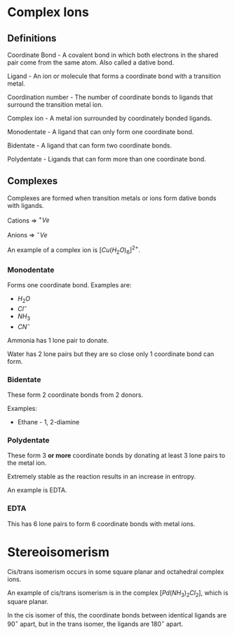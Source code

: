 # Complex Ions

## Definitions

Coordinate Bond - A covalent bond in which both electrons in the
shared pair come from the same atom. Also called a dative bond.

Ligand - An ion or molecule that forms a coordinate bond with a
transition metal.

Coordination number - The number of coordinate bonds to ligands that
surround the transition metal ion.

Complex ion - A metal ion surrounded by coordinately bonded ligands.

Monodentate - A ligand that can only form one coordinate bond.

Bidentate - A ligand that can form two coordinate bonds.

Polydentate - Ligands that can form more than one coordinate bond.


## Complexes

Complexes are formed when transition metals or ions form dative
bonds with ligands.

Cations => $^+Ve$

Anions => $^-Ve$

An example of a complex ion is $[Cu(H_2 O)_6]^{2+}$.

### Monodentate

Forms one coordinate bond. Examples are:

- $H_2 O$
- $Cl^-$
- $NH_3$
- $CN^-$

Ammonia has 1 lone pair to donate.

Water has 2 lone pairs but they are so close only 1 coordinate
bond can form.

### Bidentate

These form 2 coordinate bonds from 2 donors.

Examples:

- Ethane - 1, 2-diamine


### Polydentate

These form 3 **or more** coordinate bonds by donating at least 3 lone
pairs to the metal ion.

Extremely stable as the reaction results in an increase in entropy.

An example is EDTA.


### EDTA

This has 6 lone pairs to form 6 coordinate bonds with metal ions.






# Stereoisomerism

Cis/trans isomerism occurs in some square planar and octahedral complex ions.

An example of cis/trans isomerism is in the complex $[Pd(NH_3 )_2 Cl_2]$, which is
square planar.

In the cis isomer of this, the coordinate bonds between identical ligands are $90^\circ$ apart,
but in the trans isomer, the ligands are $180^\circ$ apart.